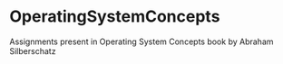 # OperatingSystemConcepts
Assignments present in Operating System Concepts book by Abraham Silberschatz
